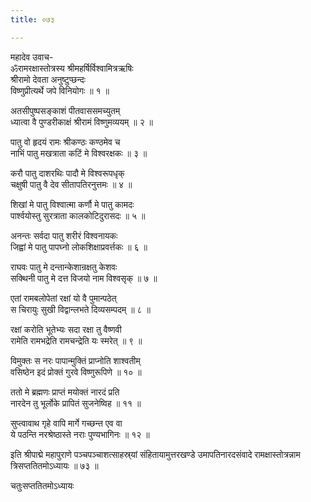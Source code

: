 ```yaml
---
title: ०७३

---
```

महादेव उवाच-  
ॐरामरक्षास्तोत्रस्य श्रीमहर्षिर्विश्वामित्रऋषिः  
श्रीरामो देवता अनुष्टुप्छन्दः  
विष्णुप्रीत्यर्थे जपे विनियोगः ॥ १ ॥


अतसीपुष्पसङ्काशं पीतवाससमच्युतम्  
ध्यात्वा वै पुण्डरीकाक्षं श्रीरामं विष्णुमव्ययम् ॥ २ ॥


पातु वो हृदयं रामः श्रीकण्ठः कण्ठमेव च  
नाभिं पातु मखत्राता कटिं मे विश्वरक्षकः ॥ ३ ॥


करौ पातु दाशरथिः पादौ मे विश्वरूपधृक्  
चक्षुषी पातु वै देव सीतापतिरनुत्तमः ॥ ४ ॥


शिखां मे पातु विश्वात्मा कर्णौ मे पातु कामदः  
पार्श्वयोस्तु सुरत्राता कालकोटिदुरासदः ॥ ५ ॥


अनन्तः सर्वदा पातु शरीरं विश्वनायकः  
जिह्वां मे पातु पापघ्नो लोकशिक्षाप्रवर्त्तकः ॥ ६ ॥


राघवः पातु मे दन्तान्केशान्रक्षतु केशवः  
सक्थिनी पातु मे दत्त विजयो नाम विश्वसृक् ॥ ७ ॥


एतां रामबलोपेतां रक्षां यो वै पुमान्पठेत्  
स चिरायुः सुखी विद्वान्लभते दिव्यसम्पदम् ॥ ८ ॥


रक्षां करोति भूतेभ्यः सदा रक्षा तु वैष्णवी  
रामेति रामभद्रेति रामचन्द्रेति यः स्मरेत् ॥ ९ ॥


विमुक्तः स नरः पापान्मुक्तिं प्राप्नोति शाश्वतीम्  
वसिष्ठेन इदं प्रोक्तं गुरवे विष्णुरूपिणे ॥ १० ॥


ततो मे ब्रह्मणः प्राप्तं मयोक्तं नारदं प्रति  
नारदेन तु भूर्लोके प्रापितं सुजनेष्विह ॥ ११ ॥


सुप्त्वावाथ गृहे वापि मार्गे गच्छन्त एव वा  
ये पठन्ति नरश्रेष्ठास्ते नराः पुण्यभागिनः ॥ १२ ॥


इति श्रीपाद्मे महापुराणे पञ्चपञ्चाशत्साहस्र्यां संहितायामुत्तरखण्डे उमापतिनारदसंवादे रामक्षास्तोत्रन्नाम त्रिसप्ततितमोऽध्यायः ॥ ७३ ॥


चतुःसप्ततितमोऽध्यायः